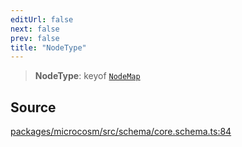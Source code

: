 ```yaml
---
editUrl: false
next: false
prev: false
title: "NodeType"
---
```


> **NodeType**: keyof [`NodeMap`](NodeMap.md)

## Source

[packages/microcosm/src/schema/core.schema.ts:84](https://github.com/nodenogg-in/alpha-p2p/blob/537491b7f422df1359d1cfda9feedcc4a36a0605/packages/microcosm/src/schema/core.schema.ts#L84)
